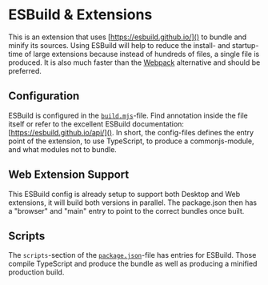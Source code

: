 # ESBuild & Extensions

This is an extension that uses [https://esbuild.github.io/]() to bundle and minify its sources. Using ESBuild will help to reduce the install- and startup-time of large extensions because instead of hundreds of files, a single file is produced. It is also much faster than the [Webpack](https://github.com/microsoft/vscode-extension-samples/tree/main/webpack-sample) alternative and should be preferred.

## Configuration

ESBuild is configured in the [`build.mjs`](./build.mjs)-file. Find annotation inside the file itself or refer to the excellent ESBuild documentation: [https://esbuild.github.io/api/](). In short, the config-files defines the entry point of the extension, to use TypeScript, to produce a commonjs-module, and what modules not to bundle.

## Web Extension Support

This ESBuild config is already setup to support both Desktop and Web extensions, it will build both versions in parallel. The package.json then has a "browser" and "main" entry to point to the correct bundles once built.

## Scripts

The `scripts`-section of the [`package.json`](./package.json)-file has entries for ESBuild. Those compile TypeScript and produce the bundle as well as producing a minified production build.

